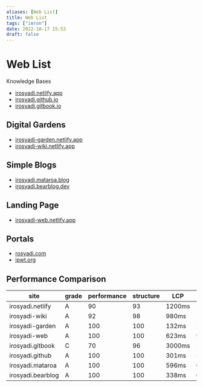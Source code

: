 ```yaml
---
aliases: [Web List]
title: Web List
tags: ["imron"]
date: 2022-10-17 15:53
draft: false
---
```


# Web List

Knowledge Bases

- [irosyadi.netlify.app](https://irosyadi.netlify.app)
- [irosyadi.github.io](https://irosyadi.github.io)
- [irosyadi.gitbook.io](https://irosyadi.gitbook.io)

## Digital Gardens

- [irosyadi-garden.netlify.app](https://irosyadi-garden.netlify.app)
- [irosyadi-wiki.netlify.app](https://irosyadi-wiki.netlify.app)

## Simple Blogs

- [irosyadi.mataroa.blog](https://irosyadi.mataroa.blog)
- [irosyadi.bearblog.dev](https://irosyadi.bearblog.dev)

## Landing Page

- [irosyadi-web.netlify.app](https://irosyadi-web.netlify.app)

## Portals

- [rosyadi.com](https://rosyadi.com)
- [ipwt.org](https://ipwt.org)

## Performance Comparison

| site              | grade | performance | structure | LCP    | TBT   | CLS  | Link                                                                           |
| ----------------- | ----- | ----------- | --------- | ------ | ----- | ---- | ------------------------------------------------------------------------------ |
| irosyadi.netlify  | A     | 90          | 93        | 1200ms | 12ms  | 0.23 | [GTmetrix](https://gtmetrix.com/reports/irosyadi.netlify.app/RL9VeJ9N/)        |
| irosyadi-wiki     | A     | 92          | 98        | 980ms  | 197ms | 0.06 | [GTmetrix](https://gtmetrix.com/reports/irosyadi-wiki.netlify.app/2DbAlhC0/)   |
| irosyadi-garden   | A     | 100         | 100       | 132ms  | 25ms  | 0    | [GTmetrix](https://gtmetrix.com/reports/irosyadi-garden.netlify.app/xs0fmuoF/) |
| irosyadi-web      | A     | 100         | 100       | 623ms  | 9ms   | 0    | [GTmetrix](https://gtmetrix.com/reports/irosyadi-web.netlify.app/WlMk1fnM/)    |
| irosyadi.gitbook  | C     | 70          | 96        | 3000ms | 266ms | 0.05 | [GTmetrix](https://gtmetrix.com/reports/irosyadi.gitbook.io/axCSBndq/)         |
| irosyadi.github   | A     | 100          | 100       | 301ms | 3ms   | 0.03 | [GTmetrix](https://gtmetrix.com/reports/irosyadi.github.io/5XfZxX4Y/)          |
| irosyadi.mataroa  | A     | 100         | 100       | 596ms  | 0ms   | 0    | [GTmetrix](https://gtmetrix.com/reports/irosyadi.mataroa.blog/fZ9KPqhb/)       |
| irosyadi.bearblog | A     | 100          | 100       | 338ms   | 0ms   | 0.02 | [GTmetrix](https://gtmetrix.com/reports/irosyadi.bearblog.dev/tckIOmkX/)       |
